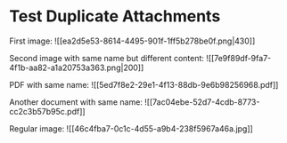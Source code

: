 # Test Duplicate Attachments

First image:
![[ea2d5e53-8614-4495-901f-1ff5b278be0f.png|430]]

Second image with same name but different content:
![[7e9f89df-9fa7-4f1b-aa82-a1a20753a363.png|200]]

PDF with same name:
![[5ed7f8e2-29e1-4f13-88db-9e6b98256968.pdf]]

Another document with same name:
![[7ac04ebe-52d7-4cdb-8773-cc2c3b57b95c.pdf]]

Regular image:
![[46c4fba7-0c1c-4d55-a9b4-238f5967a46a.jpg]]
